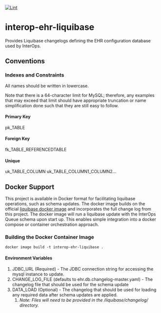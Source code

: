[![Lint](https://github.com/projectronin/interop-ehr/actions/workflows/lint.yml/badge.svg)](https://github.com/projectronin/interop-ehr/actions/workflows/lint.yml)

# interop-ehr-liquibase

Provides Liquibase changelogs defining the EHR configuration database used by InterOps.

## Conventions

### Indexes and Constraints ###

All names should be written in lowercase.

Note that there is a 64-character limit for MySQL; therefore, any examples that may exceed that limit should have
appropriate truncation or name simplification done such that they are still easy to follow.

#### Primary Key ####

pk_TABLE

#### Foreign Key ####

fk_TABLE_REFERENCEDTABLE

#### Unique ####

uk_TABLE_COLUMN uk_TABLE_COLUMN1_COLUMN2...

## Docker Support

This project is available in Docker format for facilitating liquibase operations, such as schema updates. The docker
image builds on the official [liquibase docker image](https://github.com/liquibase/docker) and incorporates the full
change log from this project. The docker image will run a liquibase update with the InterOps Queue schema upon start up.
This enables simple integration into a docker compose or container orchestration approach.

### Building the Docker Container Image

```shell
docker image build -t interop-ehr-liquibase . 
```

#### Environment Variables

1. JDBC_URL (Required) - The JDBC connection string for accessing the mysql instance to update.
2. CHANGE_LOG_FILE (defaults to ehr.db.changelog-master.yaml) - The changelog file that should be used for the schema
   update
3. DATA_LOAD (Optional) - The changelog that should be used for loading any required data after schema updates are
   applied.
   1. *Note: Files will need to be provided in the /liquibase/changelog/ directory.*
